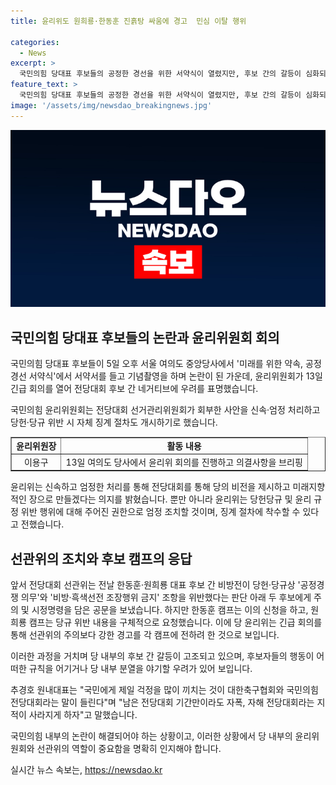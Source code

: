 ```yaml
---
title: 윤리위도 원희룡·한동훈 진흙탕 싸움에 경고  민심 이탈 행위

categories:
  - News
excerpt: >
  국민의힘 당대표 후보들의 공정한 경선을 위한 서약식이 열렸지만, 후보 간의 갈등이 심화되고 있음. 윤리위는 후보 간 네거티브가 우려되어 긴급 회의를 열었고, 당규 위반시 자체 징계 조치를 취할 것으로 결의했다. 전당대회 선관위는 후보들 간의 비방전이 당규 위반으로 간주되어 주의 및 시정명령을 발표했고, 당 윤리위는 이보다 강한 경고를 각 캠프에 전달하기로 했다. 또한, 당 내부에서도 우려와 비판이 커지고 있어 일각에서는 전당대회가 당 발전에 지장을 초래할 수 있는 상황이라는 우려가 나왔다.
feature_text: >
  국민의힘 당대표 후보들의 공정한 경선을 위한 서약식이 열렸지만, 후보 간의 갈등이 심화되고 있음. 윤리위는 후보 간 네거티브가 우려되어 긴급 회의를 열었고, 당규 위반시 자체 징계 조치를 취할 것으로 결의했다. 전당대회 선관위는 후보들 간의 비방전이 당규 위반으로 간주되어 주의 및 시정명령을 발표했고, 당 윤리위는 이보다 강한 경고를 각 캠프에 전달하기로 했다. 또한, 당 내부에서도 우려와 비판이 커지고 있어 일각에서는 전당대회가 당 발전에 지장을 초래할 수 있는 상황이라는 우려가 나왔다.
image: '/assets/img/newsdao_breakingnews.jpg'
---
```


<p><img src="/assets/img/newsdao_breakingnews.jpg" alt="firstkoreanews 속보" /></p>

<h2 data-ke-size="size26">국민의힘 당대표 후보들의 논란과 윤리위원회 회의</h2>

<p>국민의힘 당대표 후보들이 5일 오후 서울 여의도 중앙당사에서 '미래를 위한 약속, 공정 경선 서약식'에서 서약서를 들고 기념촬영을 하며 논란이 된 가운데, 윤리위원회가 13일 긴급 회의를 열어 전당대회 후보 간 네거티브에 우려를 표명했습니다.</p>

<p data-ke-size="size16">
국민의힘 윤리위원회는 전당대회 선거관리위원회가 회부한 사안을 신속·엄정 처리하고 당헌·당규 위반 시 자체 징계 절차도 개시하기로 했습니다.
</p>

<table style="width: 100%;" border="1">
<tbody>
<tr>
<td style="text-align: center; height: 17px;"><b>윤리위원장</b></td>
<td style="text-align: center; height: 17px;"><b>활동 내용</b></td>
</tr>
<tr>
<td style="text-align: center; height: 17px;">이용구</td>
<td style="text-align: center; height: 17px;">13일 여의도 당사에서 윤리위 회의를 진행하고 의결사항을 브리핑</td>
</tr>
</tbody>
</table>

<p data-ke-size="size16">
윤리위는 신속하고 엄정한 처리를 통해 전당대회를 통해 당의 비전을 제시하고 미래지향적인 장으로 만들겠다는 의지를 밝혔습니다. 뿐만 아니라 윤리위는 당헌당규 및 윤리 규정 위반 행위에 대해 주어진 권한으로 엄정 조치할 것이며, 징계 절차에 착수할 수 있다고 전했습니다.
</p>

<h2 data-ke-size="size26">선관위의 조치와 후보 캠프의 응답</h2>

<p>앞서 전당대회 선관위는 전날 한동훈·원희룡 대표 후보 간 비방전이 당헌·당규상 '공정경쟁 의무'와 '비방·흑색선전 조장행위 금지' 조항을 위반했다는 판단 아래 두 후보에게 주의 및 시정명령을 담은 공문을 보냈습니다. 하지만 한동훈 캠프는 이의 신청을 하고, 원희룡 캠프는 당규 위반 내용을 구체적으로 요청했습니다. 이에 당 윤리위는 긴급 회의를 통해 선관위의 주의보다 강한 경고를 각 캠프에 전하려 한 것으로 보입니다. </p>

<p data-ke-size="size16">
이러한 과정을 거치며 당 내부의 후보 간 갈등이 고조되고 있으며, 후보자들의 행동이 어떠한 규칙을 어기거나 당 내부 분열을 야기할 우려가 있어 보입니다.
</p>

<p>추경호 원내대표는 "국민에게 제일 걱정을 많이 끼치는 것이 대한축구협회와 국민의힘 전당대회라는 말이 들린다"며 "남은 전당대회 기간만이라도 자폭, 자해 전당대회라는 지적이 사라지게 하자"고 말했습니다.</p>

<p>국민의힘 내부의 논란이 해결되어야 하는 상황이고, 이러한 상황에서 당 내부의 윤리위원회와 선관위의 역할이 중요함을 명확히 인지해야 합니다.</p>
실시간 뉴스 속보는, <a href="https://newsdao.kr" rel="dofollow">https://newsdao.kr</a>


